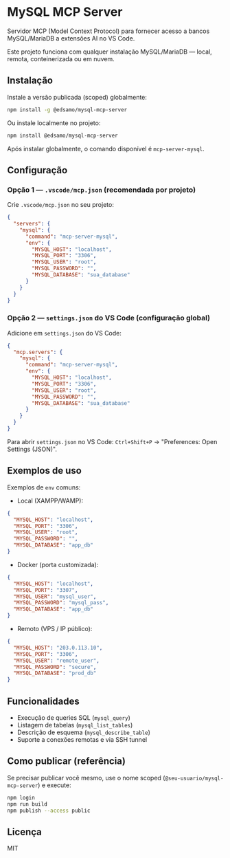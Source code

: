 # MySQL MCP Server

Servidor MCP (Model Context Protocol) para fornecer acesso a bancos MySQL/MariaDB a extensões AI no VS Code.

Este projeto funciona com qualquer instalação MySQL/MariaDB — local, remota, conteinerizada ou em nuvem.

## Instalação

Instale a versão publicada (scoped) globalmente:

```bash
npm install -g @edsamo/mysql-mcp-server
```

Ou instale localmente no projeto:

```bash
npm install @edsamo/mysql-mcp-server
```

Após instalar globalmente, o comando disponível é `mcp-server-mysql`.

## Configuração

### Opção 1 — `.vscode/mcp.json` (recomendada por projeto)

Crie `.vscode/mcp.json` no seu projeto:

```json
{
  "servers": {
    "mysql": {
      "command": "mcp-server-mysql",
      "env": {
        "MYSQL_HOST": "localhost",
        "MYSQL_PORT": "3306",
        "MYSQL_USER": "root",
        "MYSQL_PASSWORD": "",
        "MYSQL_DATABASE": "sua_database"
      }
    }
  }
}
```

### Opção 2 — `settings.json` do VS Code (configuração global)

Adicione em `settings.json` do VS Code:

```json
{
  "mcp.servers": {
    "mysql": {
      "command": "mcp-server-mysql",
      "env": {
        "MYSQL_HOST": "localhost",
        "MYSQL_PORT": "3306",
        "MYSQL_USER": "root",
        "MYSQL_PASSWORD": "",
        "MYSQL_DATABASE": "sua_database"
      }
    }
  }
}
```

Para abrir `settings.json` no VS Code: `Ctrl+Shift+P` → "Preferences: Open Settings (JSON)".

## Exemplos de uso

Exemplos de `env` comuns:

- Local (XAMPP/WAMP):

```json
{
  "MYSQL_HOST": "localhost",
  "MYSQL_PORT": "3306",
  "MYSQL_USER": "root",
  "MYSQL_PASSWORD": "",
  "MYSQL_DATABASE": "app_db"
}
```

- Docker (porta customizada):

```json
{
  "MYSQL_HOST": "localhost",
  "MYSQL_PORT": "3307",
  "MYSQL_USER": "mysql_user",
  "MYSQL_PASSWORD": "mysql_pass",
  "MYSQL_DATABASE": "app_db"
}
```

- Remoto (VPS / IP público):

```json
{
  "MYSQL_HOST": "203.0.113.10",
  "MYSQL_PORT": "3306",
  "MYSQL_USER": "remote_user",
  "MYSQL_PASSWORD": "secure",
  "MYSQL_DATABASE": "prod_db"
}
```

## Funcionalidades

- Execução de queries SQL (`mysql_query`)
- Listagem de tabelas (`mysql_list_tables`)
- Descrição de esquema (`mysql_describe_table`)
- Suporte a conexões remotas e via SSH tunnel

## Como publicar (referência)

Se precisar publicar você mesmo, use o nome scoped (`@seu-usuario/mysql-mcp-server`) e execute:

```bash
npm login
npm run build
npm publish --access public
```

## Licença

MIT
